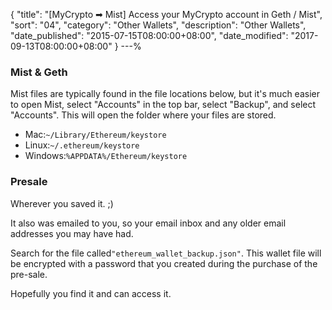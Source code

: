 {
 "title": "[MyCrypto ➡ Mist] Access your MyCrypto account in Geth / Mist",
 "sort": "04",
 "category": "Other Wallets",
 "description": "Other Wallets",
 "date_published": "2015-07-15T08:00:00+08:00",
 "date_modified": "2017-09-13T08:00:00+08:00"
}
---%


### Mist & Geth

Mist files are typically found in the file locations below, but it's much easier to open Mist, select "Accounts" in the top bar, select "Backup", and select "Accounts". This will open the folder where your files are stored.

*   Mac:`~/Library/Ethereum/keystore`
*   Linux:`~/.ethereum/keystore`
*   Windows:`%APPDATA%/Ethereum/keystore`



### Presale

Wherever you saved it. ;)

It also was emailed to you, so your email inbox and any older email addresses you may have had.

Search for the file called`"ethereum_wallet_backup.json"`. This wallet file will be encrypted with a password that you created during the purchase of the pre-sale.

Hopefully you find it and can access it.
